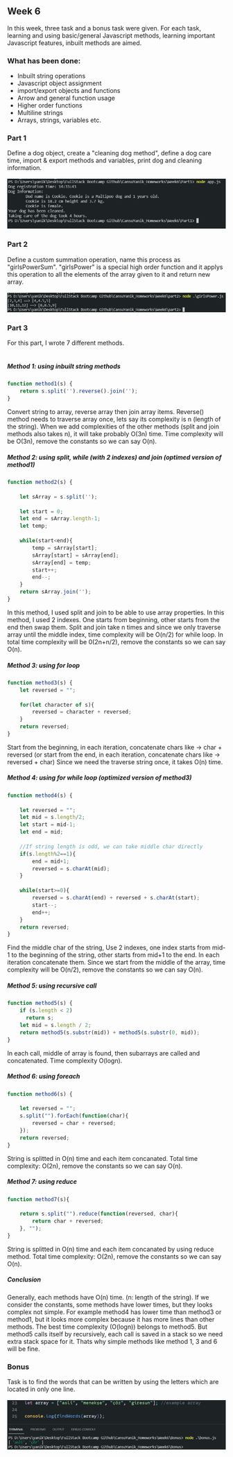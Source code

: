 ## Week 6

In this week, three task and a bonus task were given. For each task, learning and using basic/general Javascript methods, learning important Javascript features, inbuilt methods are aimed.

### What has been done:
- Inbuilt string operations
- Javascript object assignment
- import/export objects and functions
- Arrow and general function usage
- Higher order functions
- Multiline strings
- Arrays, strings, variables etc.


<h3>Part 1</h3>

Define a dog object, create a "cleaning dog method", define a dog care time, import & export methods and variables, print dog and cleaning information.<br><br>
<img src="https://github.com/AKBANK-Patika-FullStack-Bootcamp/CansuYanik_Homeworks/blob/main/Week6/Screenshots/part1.PNG" />

<h3>Part 2</h3>

Define a custom summation operation, name this process as "girlsPowerSum". 
"girlsPower" is a special high order function and it applys this operation to all the elements of the array given to it and return new array.<br><br>
<img src="https://github.com/AKBANK-Patika-FullStack-Bootcamp/CansuYanik_Homeworks/blob/main/Week6/Screenshots/part2.PNG" />


<h3>Part 3</h3>

For this part, I wrote 7 different methods.<br><br>

<h5>Method 1: using inbuilt string methods</h5>

```javascript
function method1(s) {
    return s.split('').reverse().join('');
}
```

Convert string to array, reverse array then join array items.
Reverse() method needs to traverse array once, lets say its complexity is n (length of the string). When we add complexities of the other methods (split and join methods also takes n), it will take probably O(3n) time.
Time complexity will be O(3n), remove the constants so we can say O(n). 

<h5>Method 2: using split, while (with 2 indexes) and join (optimed version of method1)</h5>

```javascript
function method2(s) {

    let sArray = s.split('');

    let start = 0;
    let end = sArray.length-1;
    let temp;
        
    while(start<end){
        temp = sArray[start];
        sArray[start] = sArray[end];
        sArray[end] = temp;
        start++;
        end--;
    }
    return sArray.join('');
}
```

In this method, I used split and join to be able to use array properties. In this method, I used 2 indexes. One starts from beginning, other starts from the end then swap them.
Split and join take n times and since we only traverse array until the middle index, time complexity will be O(n/2) for while loop.
In total time complexity will be 0(2n+n/2), remove the constants so we can say O(n). 

<h5>Method 3: using for loop</h5>

```javascript
function method3(s) {
    let reversed = "";

    for(let character of s){
        reversed = character + reversed;
    }
    return reversed;
}
```

Start from the beginning, in each iteration, concatenate chars like -> char + reversed (or start from the end, in each iteration, concatenate chars like -> reversed + char)
Since we need the traverse string once, it takes O(n) time.

<h5>Method 4: using for while loop (optimized version of method3)</h5>

```javascript
function method4(s) {

    let reversed = "";
    let mid = s.length/2;
    let start = mid-1;
    let end = mid;

    //If string length is odd, we can take middle char directly
    if(s.length%2==1){
        end = mid+1;
        reversed = s.charAt(mid);
    }
        
    while(start>=0){
        reversed = s.charAt(end) + reversed + s.charAt(start);
        start--;
        end++;
    }
    return reversed;
}
```

Find the middle char of the string, Use 2 indexes, one index starts from mid-1 to the beginning of the string, other starts from mid+1 to the end. In each iteration concatenate them. 
Since we start from the middle of the array, time complexity will be O(n/2), remove the constants so we can say O(n). 

<h5>Method 5: using recursive call</h5>

```javascript
function method5(s) {
    if (s.length < 2)
      return s;
    let mid = s.length / 2;
    return method5(s.substr(mid)) + method5(s.substr(0, mid));
}
```

In each call, middle of array is found, then subarrays are called and concatenated.
Time complexity O(logn).

<h5>Method 6: using foreach</h5>

```javascript
function method6(s) {

    let reversed = "";  
    s.split("").forEach(function(char){
        reversed = char + reversed;
    });
    return reversed;
}
```

String is splitted in O(n) time and each item concanated. Total time complexity: O(2n), remove the constants so we can say O(n).

<h5>Method 7: using reduce</h5>

```javascript
function method7(s){

    return s.split("").reduce(function(reversed, char){
        return char + reversed;
    }, "");
} 
```

String is splitted in O(n) time and each item concanated by using reduce method. Total time complexity: O(2n), remove the constants so we can say O(n).

<h5>Conclusion</h5>
Generally, each methods have O(n) time. (n: length of the string). If we consider the constants, some methods have lower times, but they looks complex not simple. 
For example method4 has lower time than method3 or method1, but it looks more complex because it has more lines than other methods.
The best time complexity (O(logn)) belongs to method5. But method5 calls itself by recursively, each call is saved in a stack so we need extra stack space for it.
Thats why simple methods like method 1, 3 and 6 will be fine. 

<h3>Bonus</h3>

Task is to find the words that can be written by using the letters which are located in only one line.<br><br>
<img src="https://github.com/AKBANK-Patika-FullStack-Bootcamp/CansuYanik_Homeworks/blob/main/Week6/Screenshots/bonus.PNG" />

